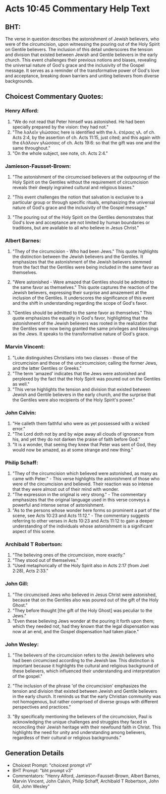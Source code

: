 # Acts 10:45 Commentary Help Text

## BHT:
The verse in question describes the astonishment of Jewish believers, who were of the circumcision, upon witnessing the pouring out of the Holy Spirit on Gentile believers. The inclusion of this detail underscores the tension and division that existed between Jewish and Gentile believers in the early church. This event challenges their previous notions and biases, revealing the universal nature of God's grace and the inclusivity of the Gospel message. It serves as a reminder of the transformative power of God's love and acceptance, breaking down barriers and uniting believers from diverse backgrounds.

## Choicest Commentary Quotes:
### Henry Alford:
1. "We do not read that Peter himself was astonished. He had been specially prepared by the vision: they had not."
2. "The λαλεῖν γλώσσαις here is identified with the λ. ἑτέραις γλ. of ch. Acts 2:4, by the assertion of ch. Acts 11:15, just cited; and this again with the ἐλάλουν γλώσσαις of ch. Acts 19:6: so that the gift was one and the same throughout."
3. "On the whole subject, see note, ch. Acts 2:4."

### Jamieson-Fausset-Brown:
1. "The astonishment of the circumcised believers at the outpouring of the Holy Spirit on the Gentiles without the requirement of circumcision reveals their deeply ingrained cultural and religious biases."

2. "This event challenges the notion that salvation is exclusive to a particular group or through specific rituals, emphasizing the universal nature of God's grace and the inclusivity of the Gospel message."

3. "The pouring out of the Holy Spirit on the Gentiles demonstrates that God's love and acceptance are not limited by human boundaries or traditions, but are available to all who believe in Jesus Christ."

### Albert Barnes:
1. "They of the circumcision - Who had been Jews." This quote highlights the distinction between the Jewish believers and the Gentiles. It emphasizes that the astonishment of the Jewish believers stemmed from the fact that the Gentiles were being included in the same favor as themselves.

2. "Were astonished - Were amazed that Gentiles should be admitted to the same favor as themselves." This quote captures the reaction of the Jewish believers, expressing their surprise and amazement at the inclusion of the Gentiles. It underscores the significance of this event and the shift in understanding regarding the scope of God's favor.

3. "Gentiles should be admitted to the same favor as themselves." This quote emphasizes the equality in God's favor, highlighting that the astonishment of the Jewish believers was rooted in the realization that the Gentiles were now being granted the same privileges and blessings as the Jews. It speaks to the transformative nature of God's grace.

### Marvin Vincent:
1. "Luke distinguishes Christians into two classes - those of the circumcision and those of the uncircumcision; calling the former Jews, and the latter Gentiles or Greeks."
2. "The term 'amazed' indicates that the Jews were astonished and perplexed by the fact that the Holy Spirit was poured out on the Gentiles as well."
3. "This verse highlights the tension and division that existed between Jewish and Gentile believers in the early church, and the surprise that the Gentiles were also recipients of the Holy Spirit's power."

### John Calvin:
1. "He calleth them faithful who were as yet possessed with a wicked error."
2. "The Lord doth not by and by wipe away all clouds of ignorance from his, and yet they do not darken the praise of faith before God."
3. "It is a wonder, that seeing they knew that Peter was sent of God, they would now be amazed, as at some strange and new thing."

### Philip Schaff:
1. "They of the circumcision which believed were astonished, as many as came with Peter." - This verse highlights the astonishment of those who were of the circumcision and believed. Their reaction was so intense that they were almost out of their mind with wonder.
2. "The expression in the original is very strong." - The commentary emphasizes that the original language used in this verse conveys a powerful and intense sense of astonishment.
3. "As to the persons whose wonder here forms so prominent a part of the scene, see Acts 10:23 and Acts 11:12." - The commentary suggests referring to other verses in Acts 10:23 and Acts 11:12 to gain a deeper understanding of the individuals whose astonishment is a significant aspect of this scene.

### Archibald T Robertson:
1. "The believing ones of the circumcision, more exactly."
2. "They stood out of themselves."
3. "Used metaphorically of the Holy Spirit also in Acts 2:17 (from Joel 2:28), Acts 2:33."

### John Gill:
1. "The circumcised Jews who believed in Jesus Christ were astonished, because that on the Gentiles also was poured out of the gift of the Holy Ghost."
2. "They before thought [the gift of the Holy Ghost] was peculiar to the Jews."
3. "Even these believing Jews wonder at the pouring it forth upon them; which they needed not, had they known that the legal dispensation was now at an end, and the Gospel dispensation had taken place."

### John Wesley:
1. "The believers of the circumcision refers to the Jewish believers who had been circumcised according to the Jewish law. This distinction is important because it highlights the cultural and religious background of these believers, which influenced their understanding and interpretation of the gospel."

2. "The inclusion of the phrase 'of the circumcision' emphasizes the tension and division that existed between Jewish and Gentile believers in the early church. It reminds us that the early Christian community was not homogenous, but rather comprised of diverse groups with different perspectives and practices."

3. "By specifically mentioning the believers of the circumcision, Paul is acknowledging the unique challenges and struggles they faced in reconciling their Jewish heritage with their newfound faith in Christ. This highlights the need for unity and understanding among believers, regardless of their cultural or religious backgrounds."


## Generation Details
- Choicest Prompt: "choicest prompt v1"
- BHT Prompt: "bht prompt v3"
- Commentators: "Henry Alford, Jamieson-Fausset-Brown, Albert Barnes, Marvin Vincent, John Calvin, Philip Schaff, Archibald T Robertson, John Gill, John Wesley"
